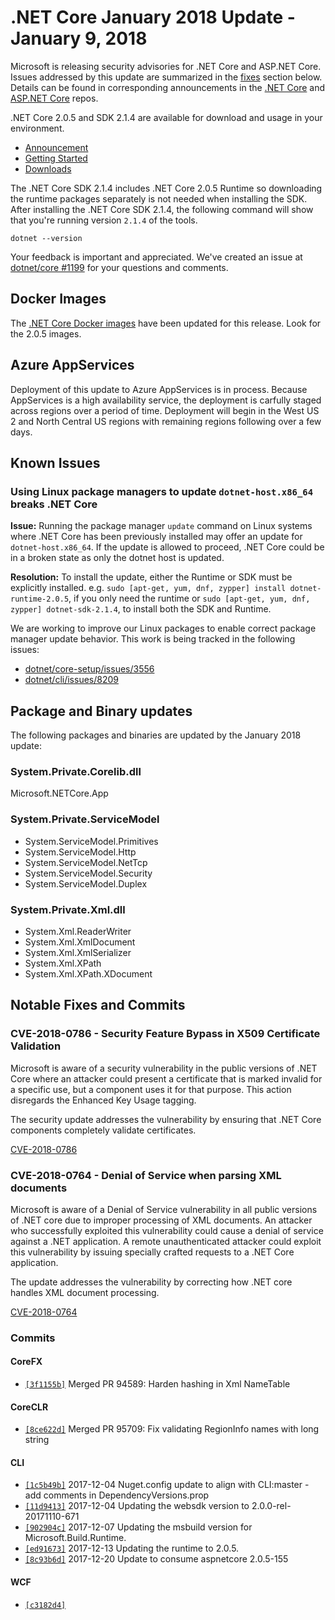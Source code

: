 # .NET Core January 2018 Update - January 9, 2018

Microsoft is releasing security advisories for .NET Core and ASP.NET Core. Issues addressed by this update are summarized in the [fixes](#fixes) section below. Details can be found in corresponding announcements in the [.NET Core](https://github.com/dotnet/announcements/issues?q=is%3Aopen+is%3Aissue+label%3ASecurity) and [ASP.NET Core](https://github.com/aspnet/announcements/issues?q=is%3Aopen+is%3Aissue+label%3ASecurity) repos.

.NET Core 2.0.5 and SDK 2.1.4 are available for download and usage in your environment.

* [Announcement](https://blogs.msdn.microsoft.com/dotnet/2018/01/09/net-core-january-2018-update/)
* [Getting Started](https://www.microsoft.com/net/core/)
* [Downloads](https://github.com/dotnet/core/blob/master/release-notes/download-archives/2.0.5-download.md)

The .NET Core SDK 2.1.4 includes .NET Core 2.0.5 Runtime so downloading the runtime packages separately is not needed when installing the SDK. After installing the .NET Core SDK 2.1.4, the following command will show that you're running version `2.1.4` of the tools.

`dotnet --version`

Your feedback is important and appreciated. We've created an issue at [dotnet/core #1199](https://github.com/dotnet/core/issues/1199) for your questions and comments.

## Docker Images

The [.NET Core Docker images](https://hub.docker.com/r/microsoft/dotnet/) have been updated for this release. Look for the 2.0.5 images.

## Azure AppServices

Deployment of this update to Azure AppServices is in process. Because AppServices is a high availability service, the deployment is carfully staged across regions over a period of time. Deployment will begin in the West US 2 and North Central US regions with remaining regions following over a few days.

## Known Issues

### Using Linux package managers to update `dotnet-host.x86_64` breaks .NET Core

**Issue:** Running the package manager `update` command on Linux systems where .NET Core has been previously installed may offer an update for `dotnet-host.x86_64`. If the update is allowed to proceed, .NET Core could be in a broken state as only the dotnet host is updated.

**Resolution:** To install the update, either the Runtime or SDK must be explicitly installed. e.g. `sudo [apt-get, yum, dnf, zypper] install dotnet-runtime-2.0.5`, if you only need the runtime or `sudo [apt-get, yum, dnf, zypper] dotnet-sdk-2.1.4`, to install both the SDK and Runtime.

We are working to improve our Linux packages to enable correct package manager update behavior. This work is being tracked in the following issues:

* [dotnet/core-setup/issues/3556](https://github.com/dotnet/core-setup/issues/3556)
* [dotnet/cli/issues/8209](https://github.com/dotnet/cli/issues/8209)

## Package and Binary updates

The following packages and binaries are updated by the January 2018 update:

### System.Private.Corelib.dll

Microsoft.NETCore.App

### System.Private.ServiceModel

* System.ServiceModel.Primitives
* System.ServiceModel.Http
* System.ServiceModel.NetTcp
* System.ServiceModel.Security
* System.ServiceModel.Duplex

### System.Private.Xml.dll

* System.Xml.ReaderWriter
* System.Xml.XmlDocument
* System.Xml.XmlSerializer
* System.Xml.XPath
* System.Xml.XPath.XDocument

## Notable Fixes and Commits

### CVE-2018-0786 - Security Feature Bypass in X509 Certificate Validation

Microsoft is aware of a security vulnerability in the public versions of .NET Core where an attacker could present a certificate that is marked invalid for a specific use, but a component uses it for that purpose. This action disregards the Enhanced Key Usage tagging.

The security update addresses the vulnerability by ensuring that .NET Core components completely validate certificates.

[CVE-2018-0786](https://github.com/dotnet/announcements/issues/51)

### CVE-2018-0764 - Denial of Service when parsing XML documents

Microsoft is aware of a Denial of Service vulnerability in all public versions of .NET core due to improper processing of XML documents. An attacker who successfully exploited this vulnerability could cause a denial of service against a .NET application. A remote unauthenticated attacker could exploit this vulnerability by issuing specially crafted requests to a .NET Core application.

The update addresses the vulnerability by correcting how .NET core handles XML document processing.

[CVE-2018-0764](https://github.com/dotnet/announcements/issues/52)

### Commits

#### CoreFX

* [`[3f1155b]`](https://github.com/dotnet/corefx/commit/3f1155b) Merged PR 94589: Harden hashing in Xml NameTable

#### CoreCLR

* [`[8ce622d]`](https://github.com/dotnet/coreclr/commit/8ce622d) Merged PR 95709: Fix validating RegionInfo names with long string

#### CLI

* [`[1c5b49b]`](https://github.com/dotnet/cli/commit/1c5b49b) 2017-12-04 Nuget.config update to align with CLI:master - add comments in DependencyVersions.prop
* [`[11d9413]`](https://github.com/dotnet/cli/commit/11d9413) 2017-12-04 Updating the websdk version to 2.0.0-rel-20171110-671
* [`[902904c]`](https://github.com/dotnet/cli/commit/902904c) 2017-12-07 Updating the msbuild version for Microsoft.Build.Runtime.
* [`[ed91673]`](https://github.com/dotnet/cli/commit/ed91673) 2017-12-13 Updating the runtime to 2.0.5.
* [`[8c93b6d]`](https://github.com/dotnet/cli/commit/8c93b6d) 2017-12-20 Update to consume aspnetcore 2.0.5-155

#### WCF

* [`[c3182d4]`](https://github.com/dotnet/wcf/commit/c3182d46f45780e52a393aee30ff48e57dbc53ae)